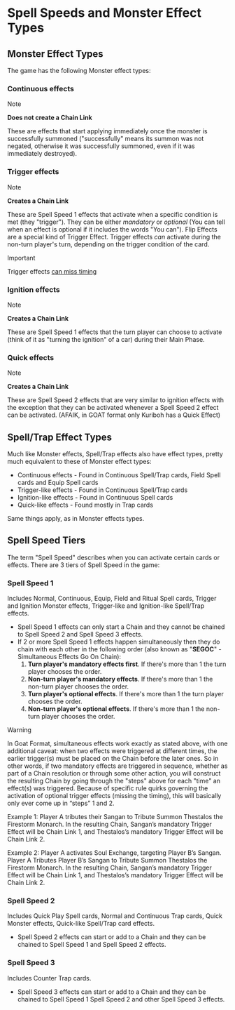 # Spell Speeds and Monster Effect Types

## Monster Effect Types

The game has the following Monster effect types:

### Continuous effects

> [!NOTE]
> **Does not create a Chain Link**

These are effects that start applying immediately once the monster is successfully summoned 
("successfully" means its summon was not negated, otherwise it was successfully summoned, even if it 
was immediately destroyed).

### Trigger effects

> [!NOTE]
> **Creates a Chain Link**

These are Spell Speed 1 effects that activate when a specific condition is met (they "trigger"). 
They can be either *mandatory* or *optional* (You can tell when an effect is optional if it includes 
the words "You can"). Flip Effects are a special kind of Trigger Effect. Trigger effects _can_ 
activate during the non-turn player's turn, depending on the trigger condition of the card.

> [!IMPORTANT] 
>Trigger effects [can miss timing](./Missing%20Timing.md)

### Ignition effects

> [!NOTE]
> **Creates a Chain Link**

These are Spell Speed 1 effects that the turn player can choose to activate (think of it as 
"turning the ignition" of a car) during their Main Phase. 

### Quick effects

> [!NOTE]
> **Creates a Chain Link**

These are Spell Speed 2 effects that are very similar to ignition effects with the exception that 
they can be activated whenever a Spell Speed 2 effect can be activated. (AFAIK, in GOAT format only 
Kuriboh has a Quick Effect) 

## Spell/Trap Effect Types

Much like Monster effects, Spell/Trap effects also have effect types, pretty much equivalent to these of Monster effect types:

* Continuous effects - Found in Continuous Spell/Trap cards, Field Spell cards and Equip Spell cards
* Trigger-like effects - Found in Continuous Spell/Trap cards
* Ignition-like effects - Found in Continuous Spell cards
* Quick-like effects - Found mostly in Trap cards

Same things apply, as in Monster effects types.


## Spell Speed Tiers

The term "Spell Speed" describes when you can activate certain cards or effects. There are 3 tiers of Spell Speed in the game:

### Spell Speed 1

Includes Normal, Continuous, Equip, Field and Ritual Spell cards, Trigger and Ignition Monster effects, Trigger-like and Ignition-like Spell/Trap effects.

* Spell Speed 1 effects can only start a Chain and they cannot be chained to Spell Speed 2 and Spell Speed 3 effects.
* If 2 or more Spell Speed 1 effects happen simultaneously then they do chain with each other in the following order (also known as "**SEGOC**" - Simultaneous Effects Go On Chain):
  1. **Turn player's mandatory effects first**. If there's more than 1 the turn player chooses the order.
  2. **Non-turn player's mandatory effects**. If there's more than 1 the non-turn player chooses the order.
  3. **Turn player's optional effects**. If there's more than 1 the turn player chooses the order.
  4. **Non-turn player's optional effects**. If there's more than 1 the non-turn player chooses the order.

> [!WARNING]
>In Goat Format, simultaneous effects work exactly as stated above, with one additional caveat: when two effects were triggered at different times, the earlier trigger(s) must be placed on the Chain before the later ones. So in other words, if two mandatory effects are triggered in sequence, whether as part of a Chain resolution or through some other action, you will construct the resulting Chain by going through the "steps" above for each "time" an effect(s) was triggered. Because of specific rule quirks governing the activation of optional trigger effects (missing the timing), this will basically only ever come up in “steps” 1 and 2. 
>
>Example 1: Player A tributes their Sangan to Tribute Summon Thestalos the Firestorm Monarch. In the resulting Chain, Sangan’s mandatory Trigger Effect will be Chain Link 1, and Thestalos’s mandatory Trigger Effect will be Chain Link 2.
>
>Example 2: Player A activates Soul Exchange, targeting Player B’s Sangan. Player A Tributes Player B’s Sangan to Tribute Summon Thestalos the Firestorm Monarch. In the resulting Chain, Sangan’s mandatory Trigger Effect will be Chain Link 1, and Thestalos’s mandatory Trigger Effect will be Chain Link 2.

### Spell Speed 2

Includes Quick Play Spell cards, Normal and Continuous Trap cards, Quick Monster effects, Quick-like Spell/Trap card effects.

* Spell Speed 2 effects can start or add to a Chain and they can be chained to Spell Speed 1 and Spell Speed 2 effects.

### Spell Speed 3

Includes Counter Trap cards.

* Spell Speed 3 effects can start or add to a Chain and they can be chained to Spell Speed 1 Spell Speed 2 and other Spell Speed 3 effects.
